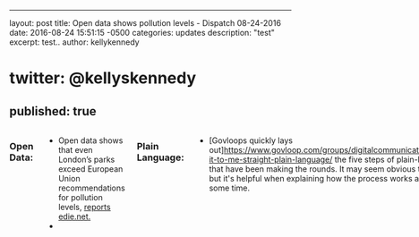 
---
layout: post
title:  Open data shows pollution levels - Dispatch 08-24-2016
date:   2016-08-24 15:51:15 -0500
categories: updates
description: "test"
excerpt: test..
author: kellykennedy
# twitter: @kellyskennedy
published: true
---
<div class="row">
<div class="small-12 medium-11 medium-centered columns" markdown="1">

### Open Data:
-  Open data shows that even London’s parks exceed European Union recommendations for pollution levels, [reports edie.net.](http://www.edie.net/news/9/New-data-website-reveals-London-s-green-spaces-exceed-pollution-limits/)
-  
### Plain Language:

- [Govloops quickly lays out]<https://www.govloop.com/groups/digitalcommunication/forum/topic/tell-it-to-me-straight-plain-language/> the five steps of plain-language writing that have been making the rounds. It may seem obvious to those who write, but it's helpful when explaining how the process works and why it takes some time.






</div></div>
